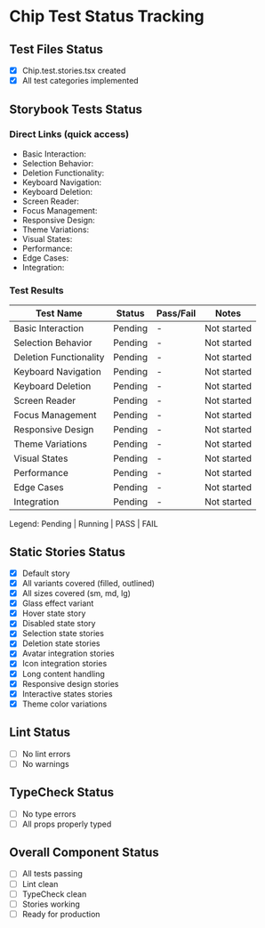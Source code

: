 # Chip Test Status Tracking

## Test Files Status

- [x] Chip.test.stories.tsx created
- [x] All test categories implemented

## Storybook Tests Status

### Direct Links (quick access)

- Basic Interaction: <paste URL from UI>
- Selection Behavior: <paste URL from UI>
- Deletion Functionality: <paste URL from UI>
- Keyboard Navigation: <paste URL from UI>
- Keyboard Deletion: <paste URL from UI>
- Screen Reader: <paste URL from UI>
- Focus Management: <paste URL from UI>
- Responsive Design: <paste URL from UI>
- Theme Variations: <paste URL from UI>
- Visual States: <paste URL from UI>
- Performance: <paste URL from UI>
- Edge Cases: <paste URL from UI>
- Integration: <paste URL from UI>

### Test Results

| Test Name            | Status  | Pass/Fail | Notes       |
| -------------------- | ------- | --------- | ----------- |
| Basic Interaction    | Pending | -         | Not started |
| Selection Behavior   | Pending | -         | Not started |
| Deletion Functionality | Pending | -       | Not started |
| Keyboard Navigation  | Pending | -         | Not started |
| Keyboard Deletion    | Pending | -         | Not started |
| Screen Reader        | Pending | -         | Not started |
| Focus Management     | Pending | -         | Not started |
| Responsive Design    | Pending | -         | Not started |
| Theme Variations     | Pending | -         | Not started |
| Visual States        | Pending | -         | Not started |
| Performance          | Pending | -         | Not started |
| Edge Cases           | Pending | -         | Not started |
| Integration          | Pending | -         | Not started |

Legend: Pending | Running | PASS | FAIL

## Static Stories Status

- [x] Default story
- [x] All variants covered (filled, outlined)
- [x] All sizes covered (sm, md, lg)
- [x] Glass effect variant
- [x] Hover state story
- [x] Disabled state story
- [x] Selection state stories
- [x] Deletion state stories
- [x] Avatar integration stories
- [x] Icon integration stories
- [x] Long content handling
- [x] Responsive design stories
- [x] Interactive states stories
- [x] Theme color variations

## Lint Status

- [ ] No lint errors
- [ ] No warnings

## TypeCheck Status

- [ ] No type errors
- [ ] All props properly typed

## Overall Component Status

- [ ] All tests passing
- [ ] Lint clean
- [ ] TypeCheck clean
- [ ] Stories working
- [ ] Ready for production